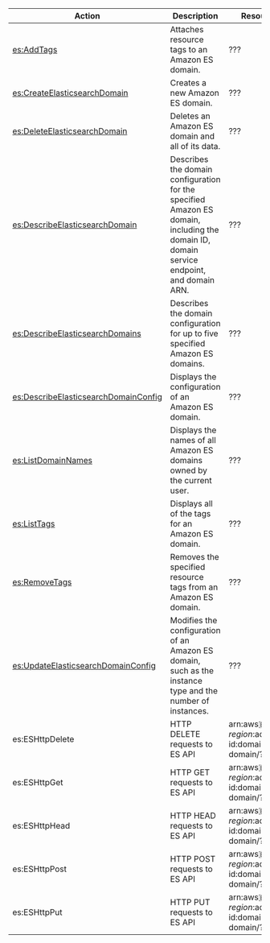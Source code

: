 | Action | Description | Resource | Condition |
| --- | --- | --- | --- |
| [es:AddTags](http://docs.aws.amazon.com/elasticsearch-service/latest/developerguide/es-configuration-api.html#es-configuration-api-actions-addtags) | Attaches resource tags to an Amazon ES domain.  | ??? | - |
| [es:CreateElasticsearchDomain](http://docs.aws.amazon.com/elasticsearch-service/latest/developerguide/es-configuration-api.html#es-configuration-api-actions-createelasticsearchdomain) | Creates a new Amazon ES domain.| ??? | - |
| [es:DeleteElasticsearchDomain](http://docs.aws.amazon.com/elasticsearch-service/latest/developerguide/es-configuration-api.html#es-configuration-api-actions-deleteelasticsearchdomain) | Deletes an Amazon ES domain and all of its data. | ??? | - |
| [es:DescribeElasticsearchDomain](http://docs.aws.amazon.com/elasticsearch-service/latest/developerguide/es-configuration-api.html#es-configuration-api-actions-describeelasticsearchdomain) | Describes the domain configuration for the specified Amazon ES domain, including the domain ID, domain service endpoint, and domain ARN. | ??? | - |
| [es:DescribeElasticsearchDomains](http://docs.aws.amazon.com/elasticsearch-service/latest/developerguide/es-configuration-api.html#es-configuration-api-actions-describeesdomains) | Describes the domain configuration for up to five specified Amazon ES domains. | ??? | - |
| [es:DescribeElasticsearchDomainConfig](http://docs.aws.amazon.com/elasticsearch-service/latest/developerguide/es-configuration-api.html#es-configuration-api-actions-describeelasticsearchdomainconfig) | Displays the configuration of an Amazon ES domain. | ??? | - |
| [es:ListDomainNames](http://docs.aws.amazon.com/elasticsearch-service/latest/developerguide/es-configuration-api.html#es-configuration-api-actions-listtags) | Displays the names of all Amazon ES domains owned by the current user. | ??? | - |
| [es:ListTags](http://docs.aws.amazon.com/elasticsearch-service/latest/developerguide/es-configuration-api.html#es-configuration-api-actions-listtags) | Displays all of the tags for an Amazon ES domain. | ??? | - |
| [es:RemoveTags](http://docs.aws.amazon.com/elasticsearch-service/latest/developerguide/es-configuration-api.html#es-configuration-api-actions-removetags) | Removes the specified resource tags from an Amazon ES domain. | ??? | - |
| [es:UpdateElasticsearchDomainConfig](http://docs.aws.amazon.com/elasticsearch-service/latest/developerguide/es-configuration-api.html#es-configuration-api-actions-updateelasticsearchdomainconfig) | Modifies the configuration of an Amazon ES domain, such as the instance type and the number of instances. | ??? | - |
| es:ESHttpDelete | HTTP DELETE requests to ES API | arn:aws:es:$region:$account-id:domain/?domain/?path | - |
| es:ESHttpGet | HTTP GET requests to ES API | arn:aws:es:$region:$account-id:domain/?domain/?path | - |
| es:ESHttpHead | HTTP HEAD requests to ES API | arn:aws:es:$region:$account-id:domain/?domain/?path | - |
| es:ESHttpPost | HTTP POST requests to ES API | arn:aws:es:$region:$account-id:domain/?domain/?path | - |
| es:ESHttpPut | HTTP PUT requests to ES API | arn:aws:es:$region:$account-id:domain/?domain/?path | - |